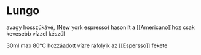 # Lungo

avagy hosszúkávé, (New york espresso)
hasonlít a \[[Americano]\]hoz csak kevesebb vízzel készül

30ml max 80°C hozzáadott vízre ráfolyik az \[[Espersso]\]
fekete
